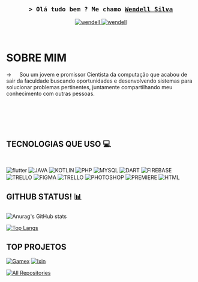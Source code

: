 <!-- Intro  -->
<h3 align="center">
        <samp>&gt; Olá tudo bem ? Me chamo
                <b><a target="_blank" href="https://devtecapps.com.br">Wendell Silva</a></b>
        </samp>
</h3>

<p align="center">
 <a href="https://devtecapps.com.br" target="blank">
  <img src="https://img.shields.io/badge/website-000000?style=for-the-badge&logo=About.me&logoColor=white" alt="wendell" />
 </a>
 <a href="www.linkedin.com/in/silva-w" target="_blank">
  <img src="https://img.shields.io/badge/LinkedIn-0077B5?style=for-the-badge&logo=linkedin&logoColor=white" alt="wendell"/>
 </a>
</p>
<br />

 # SOBRE MIM
 
<p>
  
 -> &emsp; Sou um jovem e promissor Cientista da computação que acabou de sair da faculdade buscando oportunidades e desenvolvendo sistemas para solucionar problemas pertinentes, juntamente compartilhando meu conhecimento com outras pessoas. <br/><br/>


</p>

<br/>
<br/>
<br/>

## TECNOLOGIAS QUE USO 💻

###

 <div style="display : inline_black"><br/>

  <img align="center" alt="flutter" src="https://img.shields.io/badge/Flutter-02569B?style=for-the-badge&logo=flutter&logoColor=white"/>
  <img align="center" alt="JAVA" src="https://img.shields.io/badge/Java-ED8B00?style=for-the-badge&logo=openjdk&logoColor=white"/>
  <img align="center" alt="KOTLIN" src="https://img.shields.io/badge/Kotlin-0095D5?&style=for-the-badge&logo=kotlin&logoColor=white"/>
  <img align="center" alt="PHP" src="https://img.shields.io/badge/PHP-777BB4?style=for-the-badge&logo=php&logoColor=white"/>
  <img align="center" alt="MYSQL" src="https://img.shields.io/badge/MySQL-00000F?style=for-the-badge&logo=mysql&logoColor=white"/>
  <img align="center" alt="DART" src="https://img.shields.io/badge/Dart-0175C2?style=for-the-badge&logo=dart&logoColor=white"/>
  <img align="center" alt="FIREBASE" src="https://camo.githubusercontent.com/a65fcdf7030d79c00f4c3d8bab84de39107f5777fca4d12f0cb64440015183fe/68747470733a2f2f696d672e736869656c64732e696f2f62616467652f66697265626173652d2532333033394245352e7376673f7374796c653d666f722d7468652d6261646765266c6f676f3d6669726562617365"/>
  <img align="center" alt="TRELLO" src="https://img.shields.io/badge/Trello-0052CC?style=for-the-badge&logo=trello&logoColor=white"/>
  <img align="center" alt="FIGMA" src="https://img.shields.io/badge/Figma-F24E1E?style=for-the-badge&logo=figma&logoColor=white"/>
  <img align="center" alt="TRELLO" src="https://img.shields.io/badge/Trello-0052CC?style=for-the-badge&logo=trello&logoColor=white"/>
  <img align="center" alt="PHOTOSHOP" src="https://camo.githubusercontent.com/8ffe85b1568f67f58bb9988e94edcd0694f2fcc3703fc41752250349bc8ffba5/68747470733a2f2f696d672e736869656c64732e696f2f62616467652f61646f626570686f746f73686f702d2532333331413846462e7376673f7374796c653d666f722d7468652d6261646765266c6f676f3d61646f626570686f746f73686f70266c6f676f436f6c6f723d7768697465"/>
  <img align="center" alt="PREMIERE" src="https://img.shields.io/badge/Adobe%20Premiere%20Pro-9999FF?style=for-the-badge&logo=Adobe%20Premiere%20Pro&logoColor=white"/>
  <img align="center" alt="HTML" src="https://img.shields.io/badge/HTML5-E34F26?style=for-the-badge&logo=html5&logoColor=white"/>

</div>

## GITHUB STATUS! 📊

###

![Anurag's GitHub stats](https://github-readme-stats.vercel.app/api?username=wendell-devtec&show_icons=true)

[![Top Langs](https://github-readme-stats.vercel.app/api/top-langs/?username=wendell-devtec&layout=donut-vertical)](https://github.com/anuraghazra/github-readme-stats)


##  TOP PROJETOS 

[![Gamex](https://github-readme-stats.vercel.app/api/pin/?username=wendell-devtec&repo=GameX&border_color=7F3FBF&bg_color=fffafa&title_color=0000000&text_color=000000&icon_color=000000)](https://github.com/wendell-devtec/GameX)
[![Ixin](https://github-readme-stats.vercel.app/api/pin/?username=wendell-devtec&repo=IXIN&border_color=7F3FBF&bg_color=fffafa&title_color=0000000&text_color=000000&icon_color=000000)](https://github.com/wendell-devtec/IXIN)


<p align="left">
  <a href="https://github.com/wendell-devtec?tab=repositories" target="_blank"><img alt="All Repositories" title="Todos os repositórios" src="https://img.shields.io/badge/-All%20Repos-2962FF?style=for-the-badge&logo=koding&logoColor=white"/></a>
</p>
